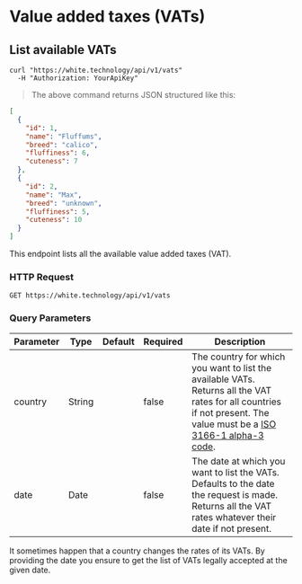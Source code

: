 # Value added taxes (VATs)

## List available VATs

```curl
curl "https://white.technology/api/v1/vats"
  -H "Authorization: YourApiKey"
```

> The above command returns JSON structured like this:

```json
[
  {
    "id": 1,
    "name": "Fluffums",
    "breed": "calico",
    "fluffiness": 6,
    "cuteness": 7
  },
  {
    "id": 2,
    "name": "Max",
    "breed": "unknown",
    "fluffiness": 5,
    "cuteness": 10
  }
]
```

This endpoint lists all the available value added taxes (VAT).

### HTTP Request

`GET https://white.technology/api/v1/vats`

### Query Parameters

Parameter | Type | Default | Required | Description
--------- | ---- | --------| -------- | -----------
country | String | | false | The country for which you want to list the available VATs. Returns all the VAT rates for all countries if not present. The value must be a [ISO 3166-1 alpha-3 code](https://en.wikipedia.org/wiki/ISO_3166-1_alpha-3).
date | Date | | false | The date at which you want to list the VATs. Defaults to the date the request is made. Returns all the VAT rates whatever their date if not present.

<aside class="notice">
It sometimes happen that a country changes the rates of its VATs. By providing the date you ensure to get the list of VATs legally accepted at the given date.
</aside>